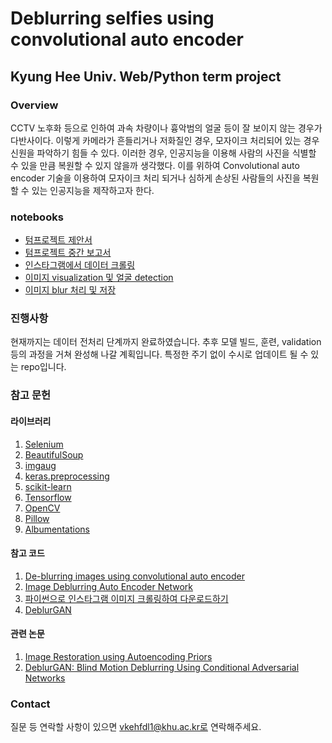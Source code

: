 # Deblurring selfies using convolutional auto encoder
## Kyung Hee Univ. Web/Python term project

### Overview
CCTV 노후화 등으로 인하여 과속 차량이나 흉악범의 얼굴 등이 잘 보이지 않는 경우가 다반사이다. 이렇게 카메라가 흔들리거나 저화질인 경우, 모자이크 처리되어 있는 경우 신원을 파악하기 힘들 수 있다. 이러한 경우, 인공지능을 이용해 사람의 사진을 식별할 수 있을 만큼 복원할 수 있지 않을까 생각했다. 이를 위하여 Convolutional auto encoder 기술을 이용하여 모자이크 처리 되거나 심하게 손상된 사람들의 사진을 복원할 수 있는 인공지능을 제작하고자 한다. 

### notebooks

- [텀프로젝트 제안서](./term_project_proposal.md)
- [텀프로젝트 중간 보고서](./2020103913_term_project_mid_term_report.ipynb)
- [인스타그램에서 데이터 크롤링](./get_data_insta.ipynb)
- [이미지 visualization 및 얼굴 detection](./preprocess_pics.ipynb)
- [이미지 blur 처리 및 저장](./blurring_img.ipynb)

### 진행사항

현재까지는 데이터 전처리 단계까지 완료하였습니다. 추후 모델 빌드, 훈련, validation 등의 과정을 거쳐 완성해 나갈 계획입니다. 특정한 주기 없이 수시로 업데이트 될 수 있는 repo입니다. 

### 참고 문헌

#### 라이브러리

1. [Selenium](https://www.selenium.dev/documentation/ko/)
2. [BeautifulSoup](https://www.crummy.com/software/BeautifulSoup/bs4/doc/)
3. [imgaug](https://github.com/aleju/imgaug)
4. [keras.preprocessing](https://keras.io/api/preprocessing/image/)
5. [scikit-learn](https://scikit-learn.org/)
6. [Tensorflow](https://www.tensorflow.org/?hl=ko)
7. [OpenCV](https://opencv.org/)
8. [Pillow](https://pillow.readthedocs.io/en/stable/)
9. [Albumentations](https://github.com/albumentations-team/albumentations)

#### 참고 코드
1. [De-blurring images using convolutional auto encoder](https://levelup.gitconnected.com/de-blurring-images-using-convolutional-neural-networks-with-code-51d3f8d7b1d7)
2. [Image Deblurring Auto Encoder Network](https://github.com/AryanSethi/Deblurring_autoencoder)
3. [파이썬으로 인스타그램 이미지 크롤링하여 다운로드하기](https://dahaha.tistory.com/76)
4. [DeblurGAN](https://github.com/KupynOrest/DeblurGAN)

#### 관련 논문
1. [Image Restoration using Autoencoding Priors](https://www.google.com/url?sa=t&source=web&rct=j&url=https://arxiv.org/pdf/1703.09964&ved=2ahUKEwi0tIGoh5bwAhVVL6YKHW4mATgQFjAAegQIBBAC&usg=AOvVaw0TPO4x4mcIveMqJFVMLPr9)
2. [DeblurGAN: Blind Motion Deblurring Using Conditional Adversarial Networks](https://arxiv.org/abs/1711.07064)

### Contact

질문 등 연락할 사항이 있으면 vkehfdl1@khu.ac.kr로 연락해주세요. 